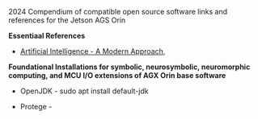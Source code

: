2024 Compendium of compatible open source software links and references for the Jetson AGS Orin

**Essentiaal References**
- [Artificial Intelligence - A Modern Approach](http://aima.cs.berkeley.edu/index.html),


 
**Foundational Installations for symbolic, neurosymbolic, neuromorphic computing, and MCU I/O extensions of AGX Orin base software**
 - OpenJDK -  sudo apt install default-jdk 

 - Protege - 

